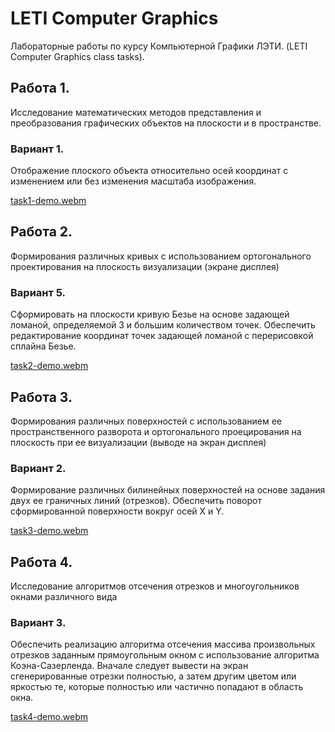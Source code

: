# LETI Computer Graphics

Лабораторные работы по курсу Компьютерной Графики ЛЭТИ.
(LETI Computer Graphics class tasks).

## Работа 1.

Исследование математических методов представления и преобразования
графических объектов на плоскости и в пространстве.

### Вариант 1.

Отображение плоского объекта относительно осей координат с изменением или
без изменения масштаба изображения.

[task1-demo.webm](https://github.com/SolarHors/leti-cg/assets/34160814/c93dad2f-8ef0-4028-b202-e994ca893513)

## Работа 2.

Формирования различных кривых с использованием ортогонального проектирования на
плоскость визуализации (экране дисплея)

### Вариант 5.

Сформировать на плоскости кривую Безье на основе задающей ломаной,
определяемой 3 и большим количеством точек. Обеспечить редактирование
координат точек задающей ломаной с перерисовкой сплайна Безье.

[task2-demo.webm](https://github.com/SolarHors/leti-cg/assets/34160814/7727dad6-80cf-4afd-8ecf-a030e9b5de9f)

## Работа 3.

Формирования различных поверхностей с использованием ее
пространственного разворота и ортогонального проецирования на
плоскость при ее визуализации (выводе на экран дисплея)

### Вариант 2.

Формирование различных билинейных поверхностей на основе задания
двух ее граничных линий (отрезков). Обеспечить поворот сформированной 
поверхности вокруг осей X и Y.

[task3-demo.webm](https://github.com/SolarHors/leti-cg/assets/34160814/12ba023e-78b2-498e-989b-0bcd419e7865)

## Работа 4.

Исследование алгоритмов отсечения отрезков и многоугольников
окнами различного вида

### Вариант 3.

Обеспечить реализацию алгоритма отсечения массива произвольных
отрезков заданным прямоугольным окном с использование алгоритма
Коэна-Сазерленда. Вначале следует вывести на экран сгенерированные отрезки
полностью, а затем другим цветом или яркостью те, которые полностью или
частично попадают в область окна.

[task4-demo.webm](https://github.com/SolarHors/leti-cg/assets/34160814/9c52f5f9-8146-4137-a725-4e7e8cc487a1)
